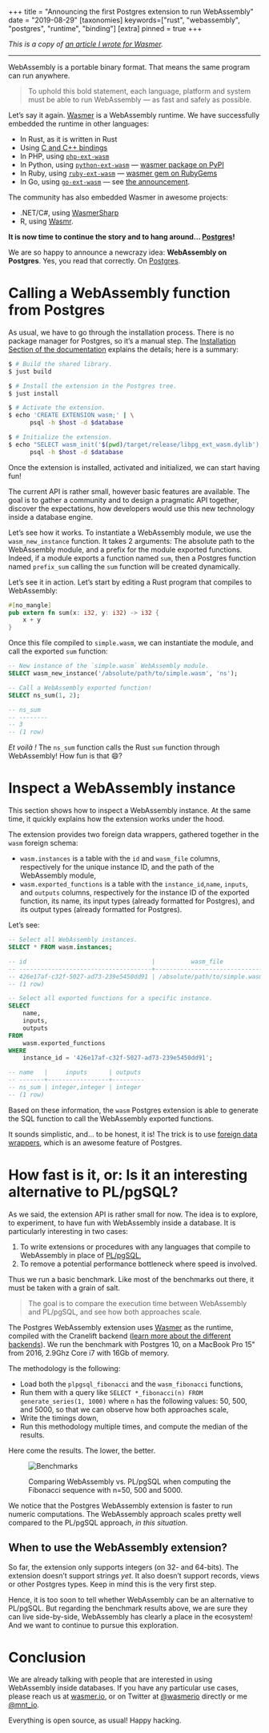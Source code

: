 +++
title = "Announcing the first Postgres extension to run WebAssembly"
date = "2019-08-29"
[taxonomies]
keywords=["rust", "webassembly", "postgres", "runtime", "binding"]
[extra]
pinned = true
+++

*This is a copy of [an article I wrote for
Wasmer](https://medium.com/wasmer/announcing-the-first-postgres-extension-to-run-webassembly-561af2cfcb1).*

------------------------------------------------------------------------

WebAssembly is a portable binary format. That means the same program can
run anywhere.

> To uphold this bold statement, each language, platform and system must
> be able to run WebAssembly — as fast and safely as possible.

Let’s say it again. [Wasmer](https://github.com/wasmerio/wasmer) is a
WebAssembly runtime. We have successfully embedded the runtime in other
languages:

- In Rust, as it is written in Rust
- Using [C and C++
  bindings](https://github.com/wasmerio/wasmer/tree/master/lib/runtime-c-api)
- In PHP, using
  [`php-ext-wasm`](https://github.com/wasmerio/php-ext-wasm)
- In Python, using
  [`python-ext-wasm`](https://github.com/wasmerio/python-ext-wasm) —
  [wasmer package on PyPI](https://pypi.org/project/wasmer/)
- In Ruby, using
  [`ruby-ext-wasm`](https://github.com/wasmerio/ruby-ext-wasm) — [wasmer
  gem on RubyGems](https://rubygems.org/gems/wasmer)
- In Go, using [`go-ext-wasm`](https://github.com/wasmerio/go-ext-wasm)
  — see [the
  announcement](https://medium.com/wasmer/announcing-the-fastest-webassembly-runtime-for-go-wasmer-19832d77c050).

The community has also embedded Wasmer in awesome projects:

- .NET/C#, using
  [WasmerSharp](https://github.com/migueldeicaza/WasmerSharp)
- R, using [Wasmr](https://github.com/dirkschumacher/wasmr).

**It is now time to continue the story and to hang around…
[Postgres](https://www.postgresql.org/)!**

We are so happy to announce a newcrazy idea: **WebAssembly on
Postgres**. Yes, you read that correctly. On
[Postgres](https://github.com/wasmerio/postgres-ext-wasm).

# Calling a WebAssembly function from Postgres

As usual, we have to go through the installation process. There is no
package manager for Postgres, so it’s a manual step. The [Installation
Section of the
documentation](https://github.com/wasmerio/postgres-ext-wasm#installation)
explains the details; here is a summary:

```sh
$ # Build the shared library.
$ just build

$ # Install the extension in the Postgres tree.
$ just install

$ # Activate the extension.
$ echo 'CREATE EXTENSION wasm;' | \
      psql -h $host -d $database

$ # Initialize the extension.
$ echo "SELECT wasm_init('$(pwd)/target/release/libpg_ext_wasm.dylib');" | \
      psql -h $host -d $database
```

Once the extension is installed, activated and initialized, we can start
having fun!

The current API is rather small, however basic features are available.
The goal is to gather a community and to design a pragmatic API
together, discover the expectations, how developers would use this new
technology inside a database engine.

Let’s see how it works. To instantiate a WebAssembly module, we use the
`wasm_new_instance` function. It takes 2 arguments: The absolute path to
the WebAssembly module, and a prefix for the module exported functions.
Indeed, if a module exports a function named `sum`, then a Postgres
function named `prefix_sum` calling the `sum` function will be created
dynamically.

Let’s see it in action. Let’s start by editing a Rust program that
compiles to WebAssembly:

```rust
#[no_mangle]
pub extern fn sum(x: i32, y: i32) -> i32 {
    x + y
}
```

Once this file compiled to `simple.wasm`, we can instantiate the module,
and call the exported `sum` function:

```sql
-- New instance of the `simple.wasm` WebAssembly module.
SELECT wasm_new_instance('/absolute/path/to/simple.wasm', 'ns');

-- Call a WebAssembly exported function!
SELECT ns_sum(1, 2);

-- ns_sum
-- --------
-- 3
-- (1 row)
```

*Et voilà !* The `ns_sum` function calls the Rust `sum` function through
WebAssembly! How fun is that 😄?

# Inspect a WebAssembly instance

This section shows how to inspect a WebAssembly instance. At the same
time, it quickly explains how the extension works under the hood.

The extension provides two foreign data wrappers, gathered together in
the `wasm` foreign schema:

- `wasm.instances` is a table with the `id` and `wasm_file` columns,
  respectively for the unique instance ID, and the path of the
  WebAssembly module,
- `wasm.exported_functions` is a table with the `instance_id`,`name`,
  `inputs`, and `outputs` columns, respectively for the instance ID of
  the exported function, its name, its input types (already formatted
  for Postgres), and its output types (already formatted for Postgres).

Let’s see:

```sql
-- Select all WebAssembly instances.
SELECT * FROM wasm.instances;

-- id                                   |          wasm_file
-- -------------------------------------+-------------------------------
-- 426e17af-c32f-5027-ad73-239e5450dd91 | /absolute/path/to/simple.wasm
-- (1 row)

-- Select all exported functions for a specific instance.
SELECT
    name,
    inputs,
    outputs
FROM
    wasm.exported_functions
WHERE
    instance_id = '426e17af-c32f-5027-ad73-239e5450dd91';

-- name   |     inputs      | outputs
-- -------+-----------------+---------
-- ns_sum | integer,integer | integer
-- (1 row)
```

Based on these information, the `wasm` Postgres extension is able to
generate the SQL function to call the WebAssembly exported functions.

It sounds simplistic, and… to be honest, it is! The trick is to use
[foreign data
wrappers](https://www.postgresql.org/docs/current/fdwhandler.html),
which is an awesome feature of Postgres.

# How fast is it, or: Is it an interesting alternative to PL/pgSQL?

As we said, the extension API is rather small for now. The idea is to
explore, to experiment, to have fun with WebAssembly inside a database.
It is particularly interesting in two cases:

1.  To write extensions or procedures with any languages that compile to
    WebAssembly in place of
    [PL/pgSQL](https://www.postgresql.org/docs/10/plpgsql.html),
2.  To remove a potential performance bottleneck where speed is
    involved.

Thus we run a basic benchmark. Like most of the benchmarks out there, it
must be taken with a grain of salt.

> The goal is to compare the execution time between WebAssembly and
> PL/pgSQL, and see how both approaches scale.

The Postgres WebAssembly extension uses
[Wasmer](https://www.postgresql.org/docs/current/fdwhandler.html) as the
runtime, compiled with the Cranelift backend ([learn more about the
different
backends](https://medium.com/wasmer/a-webassembly-compiler-tale-9ef37aa3b537)).
We run the benchmark with Postgres 10, on a MacBook Pro 15" from 2016,
2.9Ghz Core i7 with 16Gb of memory.

The methodology is the following:

- Load both the `plpgsql_fibonacci` and the `wasm_fibonacci` functions,
- Run them with a query like
  `SELECT *_fibonacci(n) FROM generate_series(1, 1000)` where `n` has
  the following values: 50, 500, and 5000, so that we can observe how
  both approaches scale,
- Write the timings down,
- Run this methodology multiple times, and compute the median of the
  results.

Here come the results. The lower, the better.

<figure>

  ![Benchmarks](./benchmarks.png)

  <figcaption>

  Comparing WebAssembly vs. PL/pgSQL when computing the Fibonacci sequence
  with n=50, 500 and 5000.

  </figcaption>

</figure>

We notice that the Postgres WebAssembly extension is faster to run
numeric computations. The WebAssembly approach scales pretty well
compared to the PL/pgSQL approach, *in this situation*.

## When to use the WebAssembly extension?

So far, the extension only supports integers (on 32- and 64-bits). The
extension doesn’t support strings *yet*. It also doesn’t support
records, views or other Postgres types. Keep in mind this is the very
first step.

Hence, it is too soon to tell whether WebAssembly can be an alternative
to PL/pgSQL. But regarding the benchmark results above, we are sure they
can live side-by-side, WebAssembly has clearly a place in the ecosystem!
And we want to continue to pursue this exploration.

# Conclusion

We are already talking with people that are interested in using
WebAssembly inside databases. If you have any particular use cases,
please reach us at [wasmer.io](https://wasmer.io/), or on Twitter at
[@wasmerio](https://twitter.com/wasmerio) directly or me
[@mnt_io](https://twitter.com/mnt_io).

Everything is open source, as usual! Happy hacking.
